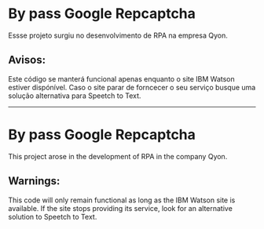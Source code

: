 # By pass Google Repcaptcha

Essse projeto surgiu no desenvolvimento de RPA na empresa Qyon.

## Avisos:
Este código se manterá funcional apenas enquanto o site IBM Watson estiver dispónível.
Caso o site parar de forncecer o seu serviço busque uma solução alternativa para Speetch to Text.

----


# By pass Google Repcaptcha

This project arose in the development of RPA in the company Qyon.

## Warnings:
This code will only remain functional as long as the IBM Watson site is available.
If the site stops providing its service, look for an alternative solution to Speetch to Text.
